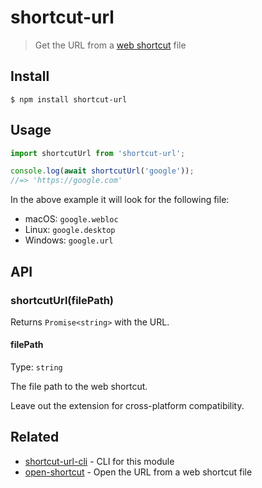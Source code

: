 # shortcut-url

> Get the URL from a [web shortcut](https://en.wikipedia.org/wiki/File_shortcut) file

## Install

```
$ npm install shortcut-url
```

## Usage

```js
import shortcutUrl from 'shortcut-url';

console.log(await shortcutUrl('google'));
//=> 'https://google.com'
```

In the above example it will look for the following file:

- macOS: `google.webloc`
- Linux: `google.desktop`
- Windows: `google.url`

## API

### shortcutUrl(filePath)

Returns `Promise<string>` with the URL.

#### filePath

Type: `string`

The file path to the web shortcut.

Leave out the extension for cross-platform compatibility.

## Related

- [shortcut-url-cli](https://github.com/sindresorhus/shortcut-url-cli) - CLI for this module
- [open-shortcut](https://github.com/sindresorhus/open-shortcut) - Open the URL from a web shortcut file
